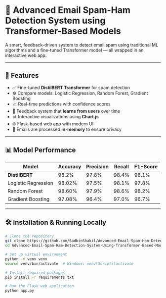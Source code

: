 # 📧 Advanced Email Spam-Ham Detection System using Transformer-Based Models

A smart, feedback-driven system to detect email spam using traditional ML algorithms and a fine-tuned Transformer model — all wrapped in an interactive web app.

---

## 🚀 Features

- ✅ Fine-tuned **DistilBERT Transformer** for spam detection
- ⚙️ Compare models: Logistic Regression, Random Forest, Gradient Boosting
- 📈 Real-time predictions with confidence scores
- 🧠 Feedback system that **learns from users** over time
- 📊 Interactive visualizations using **Chart.js**
- 🌐 Flask-based web app with modern UI
- 🔐 Emails are processed **in-memory** to ensure privacy

---

## 📊 Model Performance

| Model               | Accuracy | Precision | Recall | F1-Score |
|---------------------|----------|-----------|--------|----------|
| **DistilBERT**      | 98.2%    | 97.8%     | 98.4%  | 98.1%    |
| Logistic Regression | 98.02%   | 97.5%     | 98.1%  | 97.8%    |
| Random Forest       | 98.60%   | 97.9%     | 98.6%  | 98.2%    |
| Gradient Boosting   | 97.08%   | 96.4%     | 97.0%  | 96.7%    |

---

## 🛠️ Installation & Running Locally

```bash
# Clone the repository
git clone https://github.com/SadbinShakil/Advanced-Email-Spam-Ham-Detection-System-Using-Transformer-Based-Model.git
cd Advanced-Email-Spam-Ham-Detection-System-Using-Transformer-Based-Model

# Set up virtual environment
python -m venv venv
source venv/bin/activate  # Windows: venv\Scripts\activate

# Install required packages
pip install -r requirements.txt

# Run the Flask web application
python app.py
